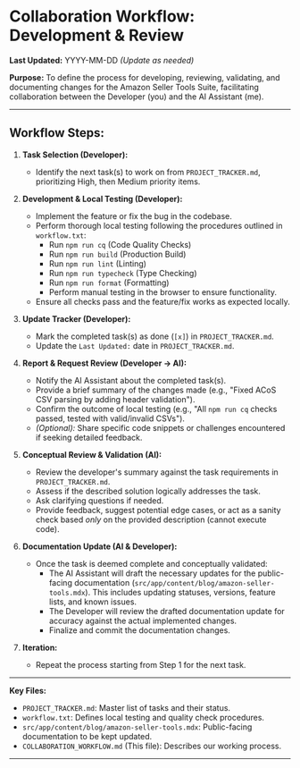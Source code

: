 # Collaboration Workflow: Development & Review

**Last Updated:** YYYY-MM-DD _(Update as needed)_

**Purpose:** To define the process for developing, reviewing, validating, and documenting changes for the Amazon Seller Tools Suite, facilitating collaboration between the Developer (you) and the AI Assistant (me).

---

## Workflow Steps:

1.  **Task Selection (Developer):**

    - Identify the next task(s) to work on from `PROJECT_TRACKER.md`, prioritizing High, then Medium priority items.

2.  **Development & Local Testing (Developer):**

    - Implement the feature or fix the bug in the codebase.
    - Perform thorough local testing following the procedures outlined in `workflow.txt`:
      - Run `npm run cq` (Code Quality Checks)
      - Run `npm run build` (Production Build)
      - Run `npm run lint` (Linting)
      - Run `npm run typecheck` (Type Checking)
      - Run `npm run format` (Formatting)
      - Perform manual testing in the browser to ensure functionality.
    - Ensure all checks pass and the feature/fix works as expected locally.

3.  **Update Tracker (Developer):**

    - Mark the completed task(s) as done (`[x]`) in `PROJECT_TRACKER.md`.
    - Update the `Last Updated:` date in `PROJECT_TRACKER.md`.

4.  **Report & Request Review (Developer -> AI):**

    - Notify the AI Assistant about the completed task(s).
    - Provide a brief summary of the changes made (e.g., "Fixed ACoS CSV parsing by adding header validation").
    - Confirm the outcome of local testing (e.g., "All `npm run cq` checks passed, tested with valid/invalid CSVs").
    - _(Optional):_ Share specific code snippets or challenges encountered if seeking detailed feedback.

5.  **Conceptual Review & Validation (AI):**

    - Review the developer's summary against the task requirements in `PROJECT_TRACKER.md`.
    - Assess if the described solution logically addresses the task.
    - Ask clarifying questions if needed.
    - Provide feedback, suggest potential edge cases, or act as a sanity check based _only_ on the provided description (cannot execute code).

6.  **Documentation Update (AI & Developer):**

    - Once the task is deemed complete and conceptually validated:
      - The AI Assistant will draft the necessary updates for the public-facing documentation (`src/app/content/blog/amazon-seller-tools.mdx`). This includes updating statuses, versions, feature lists, and known issues.
      - The Developer will review the drafted documentation update for accuracy against the actual implemented changes.
      - Finalize and commit the documentation changes.

7.  **Iteration:**
    - Repeat the process starting from Step 1 for the next task.

---

**Key Files:**

- `PROJECT_TRACKER.md`: Master list of tasks and their status.
- `workflow.txt`: Defines local testing and quality check procedures.
- `src/app/content/blog/amazon-seller-tools.mdx`: Public-facing documentation to be kept updated.
- `COLLABORATION_WORKFLOW.md` (This file): Describes our working process.

---
